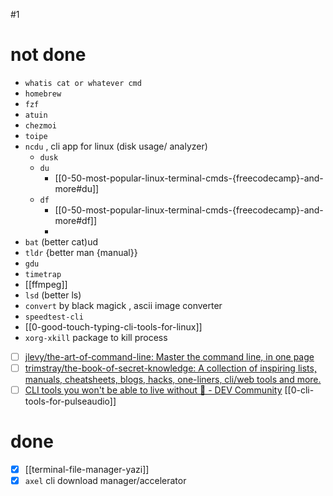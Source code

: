 #1
# not done
- `whatis cat or whatever cmd`
- `homebrew`
- `fzf`
- `atuin`
- `chezmoi`
- `toipe`
- `ncdu` ,  cli app for linux (disk usage/ analyzer)
	- `dusk`
	- `du`
		- [[0-50-most-popular-linux-terminal-cmds-{freecodecamp}-and-more#du]]
	- `df`
		- [[0-50-most-popular-linux-terminal-cmds-{freecodecamp}-and-more#df]]
		- 
- `bat` (better cat)ud
- `tldr` {better man {manual}}
- `gdu`
- `timetrap`
- [[ffmpeg]]
- `lsd` (better ls)
- `convert` by black magick , ascii image converter
- `speedtest-cli`
- [[0-good-touch-typing-cli-tools-for-linux]]
- `xorg-xkill` package to kill process
- [ ] [jlevy/the-art-of-command-line: Master the command line, in one page](https://github.com/jlevy/the-art-of-command-line)
- [ ] [trimstray/the-book-of-secret-knowledge: A collection of inspiring lists, manuals, cheatsheets, blogs, hacks, one-liners, cli/web tools and more.](https://github.com/trimstray/the-book-of-secret-knowledge)
- [ ] [CLI tools you won't be able to live without 🔧 - DEV Community](https://dev.to/lissy93/cli-tools-you-cant-live-without-57f6)
[[0-cli-tools-for-pulseaudio]]
# done
- [x] [[terminal-file-manager-yazi]]
- [x] `axel` cli download manager/accelerator